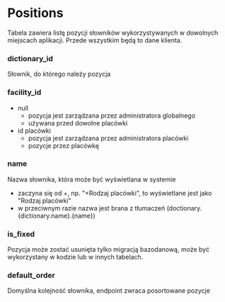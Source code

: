 # Positions

Tabela zawiera listę pozycji słowników wykorzystywanych w dowolnych miejscach aplikacji.
Przede wszystkim będą to dane klienta.

### dictionary_id

Słownik, do którego należy pozycja

### facility_id

- null
  - pozycja jest zarządzana przez administratora globalnego
  - używana przed dowolne placówki
- id placówki
  - pozycja jest zarządzana przez administratora placówki
  - pozycje przez placówkę

### name

Nazwa słownika, która może być wyświetlana w systemie

- zaczyna się od +, np. "+Rodzaj placówki", to wyświetlane jest jako "Rodzaj placówki"
- w przeciwnym razie nazwa jest brana z tłumaczeń (doctionary.{dictionary.name}.{name})

### is_fixed

Pozycja może zostać usunięta tylko migracją bazodanową, może być wykorzystany w kodzie lub w innych tabelach.

### default_order

Domyślna kolejność słownika, endpoint zwraca posortowane pozycje
